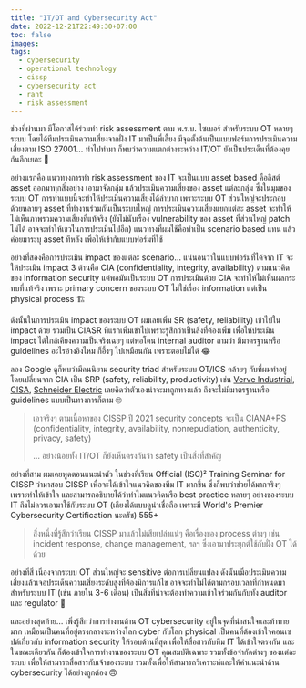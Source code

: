 ```yaml
---
title: "IT/OT and Cybersecurity Act"
date: 2022-12-21T22:49:30+07:00
toc: false
images:
tags:
  - cybersecurity
  - operational technology
  - cissp
  - cybersecurity act
  - rant
  - risk assessment
---
```


ช่วงที่ผ่านมา มีโอกาสได้ร่วมทำ risk assessment ตาม พ.ร.บ. ไซเบอร์ สำหรับระบบ OT หลายๆ ระบบ โดยได้ทีมประเมินความเสี่ยงจากฝั่ง IT มาเป็นพี่เลี้ยง มีจุดตั้งต้นเป็นแบบฟอร์มการประเมินความเสี่ยงตาม ISO 27001&hellip; ทำไปทำมา ก็พบว่าความแตกต่างระหว่าง IT/OT ยังเป็นประเด็นที่ต้องคุยกันอีกเยอะ 🤔

อย่างแรกคือ แนวทางการทำ risk assessment ของ IT จะเป็นแบบ asset based คือลิสต์ asset ออกมาทุกสิ่งอย่าง เอามาจัดกลุ่ม แล้วประเมินความเสี่ยงของ asset แต่ละกลุ่ม ซึ่งในมุมของระบบ OT การทำแบบนี้จะทำให้ประเมินความเสี่ยงได้ลำบาก เพราะระบบ OT ส่วนใหญ่จะประกอบด้วยหลายๆ asset ที่ทำงานร่วมกันเป็นระบบใหญ่ การประเมินความเสี่ยงแยกแต่ละ asset จะทำให้ไม่เห็นภาพรวมความเสี่ยงที่แท้จริง (ยังไม่นับเรื่อง vulnerability ของ asset ที่ส่วนใหญ่ patch ไม่ได้ อาจจะทำให้เขวในการประเมินไปอีก) แนวทางที่ผมใช้คือทำเป็น scenario based แทน แล้วค่อยมาระบุ asset ทีหลัง เพื่อให้เข้ากับแบบฟอร์มที่ใช้

อย่างที่สองคือการประเมิน impact ของแต่ละ scenario&hellip; แน่นอนว่าในแบบฟอร์มที่ได้จาก IT จะให้ประเมิน impact 3 ด้านคือ CIA (confidentiality, integrity, availability) ตามแนวคิดของ information security แต่พอมันเป็นระบบ OT การประเมินด้วย CIA จะทำให้ไม่เห็นผลกระทบที่แท้จริง เพราะ primary concern ของระบบ OT ไม่ใช่เรื่อง information แต่เป็น physical process 🏗️

ดังนั้นในการประเมิน impact ของระบบ OT ผมเลยเพิ่ม SR (safety, reliability) เข้าไปใน impact ด้วย รวมเป็น CIASR ทีแรกเพิ่มเข้าไปเพราะรู้สึกว่าเป็นสิ่งที่ต้องเพิ่ม เพื่อให้ประเมิน impact ได้ใกล้เคียงความเป็นจริงเฉยๆ แต่พอโดน internal auditor ถามว่า มีมาตรฐานหรือ guidelines อะไรอ้างอิงไหม ก็อึ้งๆ ไปเหมือนกัน เพราะตอบไม่ได้ 😂

ลอง Google ดูก็พบว่ามีคนนิยาม security triad สำหรับระบบ OT/ICS คล้ายๆ กับที่ผมทำอยู่ โดยเปลี่ยนจาก CIA เป็น SRP (safety, reliability, productivity) เช่น [Verve Industrial](https://verveindustrial.com/resources/blog/the-ultimate-guide-to-understanding-ot-security/), [CISA](https://www.cisa.gov/uscert/sites/default/files/ICSJWG-Archive/QNL_JUN_21/Understanding%20ICS%20Cyber-Attacks%20and%20Defense%20Measures_S508C.pdf), [Schneider Electric](https://blog.se.com/industry/machine-and-process-management/2020/04/01/it-vs-ot-cybersecurity-why-process-industries-must-recognize-the-important-differences/) เลยคิดว่าตัวเองน่าจะมาถูกทางแล้ว ถึงจะไม่มีมาตรฐานหรือ guidelines แบบเป็นทางการก็ตาม 🙄

> เอาจริงๆ ตามเนื้อหาของ CISSP ปี 2021 security concepts จะเป็น CIANA+PS (confidentiality, integrity, availability, nonrepudiation, authenticity, privacy, safety)
>
> &hellip; อย่างน้อยทั้ง IT/OT ก็ยังเห็นตรงกันว่า safety เป็นสิ่งที่สำคัญ

อย่างที่สาม ผมเคยพูดตอนแนะนำตัว ในช่วงที่เรียน Official (ISC)² Training Seminar for CISSP ว่ามาสอบ CISSP เพื่อจะได้เข้าใจแนวคิดของทีม IT มากขึ้น ซึ่งก็พบว่าช่วยได้มากจริงๆ เพราะทำให้เข้าใจ และสามารถอธิบายได้ว่าทำไมแนวคิดหรือ best practice หลายๆ อย่างของระบบ IT ถึงไม่ควรเอามาใช้กับระบบ OT (เถียงได้แบบดูน่าเชื่อถือ เพราะมี World's Premier Cybersecurity Certification นะครัช) 555+

> สิ่งหนึ่งที่รู้สึกว่าเรียน CISSP มาแล้วไม่เสียเปล่าแน่ๆ คือเรื่องของ process ต่างๆ เช่น incident response, change management, ฯลฯ ซึ่งเอามาประยุกต์ใช้กับฝั่ง OT ได้ด้วย

อย่างที่สี่ เนื่องจากระบบ OT ส่วนใหญ่จะ sensitive ต่อการเปลี่ยนแปลง ดังนั้นเมื่อประเมินความเสี่ยงแล้วเจอประเด็นความเสี่ยงระดับสูงที่ต้องมีการแก้ไข อาจจะทำไม่ได้ตามกรอบเวลาที่กำหนดมาสำหรับระบบ IT (เช่น ภายใน 3-6 เดือน) เป็นสิ่งที่น่าจะต้องทำความเข้าใจร่วมกันกับทั้ง auditor และ regulator 🫤

และอย่างสุดท้าย&hellip; เพิ่งรู้สึกว่าการทำงานด้าน OT cybersecurity อยู่ในจุดที่น่าสนใจและท้าทายมาก เหมือนเป็นคนที่อยู่ตรงกลางระหว่างโลก cyber กับโลก physical เป็นคนที่ต้องเข้าใจคอนเซปต์เกี่ยวกับ information security ให้รอบด้านที่สุด เพื่อให้สื่อสารกับทีม IT ได้เข้าใจตรงกัน และในขณะเดียวกัน ก็ต้องเข้าใจการทำงานของระบบ OT คุณสมบัติเฉพาะ รวมทั้งข้อจำกัดต่างๆ ของแต่ละระบบ เพื่อให้สามารถสื่อสารกับเจ้าของระบบ รวมทั้งเพื่อให้สามารถวิเคราะห์และให้คำแนะนำด้าน cybersecurity ได้อย่างถูกต้อง 🙃
